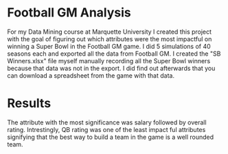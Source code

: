 # Football GM Analysis
For my Data Mining course at Marquette University I created this project with the goal of figuring out which attributes were the most impactful on winning a Super Bowl in the Football GM game. I did 5 simulations of 40 seasons each and exported all the data from Football GM. I created the "SB Winners.xlsx" file myself manually recording all the Super Bowl winners because that data was not in the export. I did find out afterwards that you can download a spreadsheet from the game with that data.

# Results
The attribute with the most significance was salary followed by overall rating. Intrestingly, QB rating was one of the least impact ful attributes signifying that the best way to build a team in the game is a well rounded team.